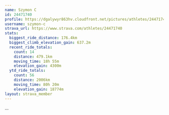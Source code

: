 ```yaml
---
name: Szymon C
id: 24471740
profile: https://dgalywyr863hv.cloudfront.net/pictures/athletes/24471740/7213253/2/large.jpg
username: szymon-c
strava_url: https://www.strava.com/athletes/24471740
stats:
  biggest_ride_distance: 176.4km
  biggest_climb_elevation_gain: 637.2m
  recent_ride_totals:
    count: 14
    distance: 479.1km
    moving_time: 18h 55m
    elevation_gain: 4300m
  ytd_ride_totals:
    count: 56
    distance: 2006km
    moving_time: 80h 20m
    elevation_gain: 18774m
layout: strava_member
--- 
```

...
